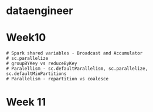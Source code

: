 # dataengineer

# Week10
    # Spark shared variables - Broadcast and Accumulator
    # sc.parallelize
    # groupBYKey vs reduceByKey
    # Paralellism - sc.defaultParallelism, sc.parallelize, sc.defaultMinPartitions
    # Parallelism - repartition vs coalesce

# Week 11
